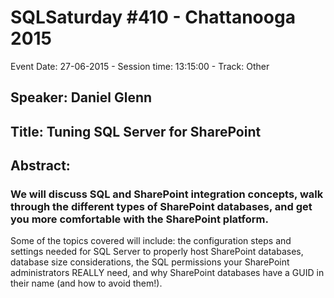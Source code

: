 # SQLSaturday #410 - Chattanooga 2015
Event Date: 27-06-2015 - Session time: 13:15:00 - Track: Other
## Speaker: Daniel Glenn
## Title: Tuning SQL Server for SharePoint
## Abstract:
### We will discuss SQL and SharePoint integration concepts, walk through the different types of SharePoint databases, and get you more comfortable with the SharePoint platform.
Some of the topics covered will include: the configuration steps and settings needed for SQL Server to properly host SharePoint databases, database size considerations, the SQL permissions your SharePoint administrators REALLY need, and why SharePoint databases have a GUID in their name (and how to avoid them!). 
